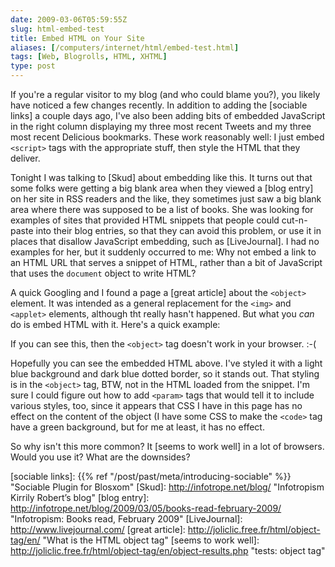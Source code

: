 ```yaml
--- 
date: 2009-03-06T05:59:55Z
slug: html-embed-test
title: Embed HTML on Your Site
aliases: [/computers/internet/html/embed-test.html]
tags: [Web, Blogrolls, HTML, XHTML]
type: post
---
```


If you're a regular visitor to my blog (and who could blame you?), you likely
have noticed a few changes recently. In addition to adding the [sociable links]
a couple days ago, I've also been adding bits of embedded JavaScript in the
right column displaying my three most recent Tweets and my three most recent
Delicious bookmarks. These work reasonably well: I just embed `<script>` tags
with the appropriate stuff, then style the HTML that they deliver.

Tonight I was talking to [Skud] about embedding like this. It turns out that
some folks were getting a big blank area when they viewed a [blog entry] on her
site in RSS readers and the like, they sometimes just saw a big blank area where
there was supposed to be a list of books. She was looking for examples of sites
that provided HTML snippets that people could cut-n-paste into their blog
entries, so that they can avoid this problem, or use it in places that disallow
JavaScript embedding, such as [LiveJournal]. I had no examples for her, but it
suddenly occurred to me: Why not embed a link to an HTML URL that serves a
snippet of HTML, rather than a bit of JavaScript that uses the `document` object
to write HTML?

A quick Googling and I found a page a [great article] about the `<object>`
element. It was intended as a general replacement for the `<img>` and `<applet>`
elements, although tht really hasn't happened. But what you *can* do is embed
HTML with it. Here's a quick example:

<object data="/code/testembed.html" type="text/html" id="_testembed">
  <p>If you can see this, then the <code>&lt;object&gt;</code> tag doesn't
  work in your browser. :-(</p>
</object>

Hopefully you can see the embedded HTML above. I've styled it with a light blue
background and dark blue dotted border, so it stands out. That styling is in the
`<object>` tag, BTW, not in the HTML loaded from the snippet. I'm sure I could
figure out how to add `<param>` tags that would tell it to include various
styles, too, since it appears that CSS I have in this page has no effect on the
content of the object (I have some CSS to make the `<code>` tag have a green
background, but for me at least, it has no effect.

So why isn't this more common? It [seems to work well] in a lot of browsers.
Would you use it? What are the downsides?

  [sociable links]: {{% ref "/post/past/meta/introducing-sociable" %}}
    "Sociable Plugin for Blosxom"
  [Skud]: http://infotrope.net/blog/ "Infotropism Kirrily Robert’s blog"
  [blog entry]: http://infotrope.net/blog/2009/03/05/books-read-february-2009/
    "Infotropism: Books read, February 2009"
  [LiveJournal]: http://www.livejournal.com/
  [great article]: http://joliclic.free.fr/html/object-tag/en/
    "What is the HTML object tag"
  [seems to work well]: http://joliclic.free.fr/html/object-tag/en/object-results.php
    "tests: object tag"
